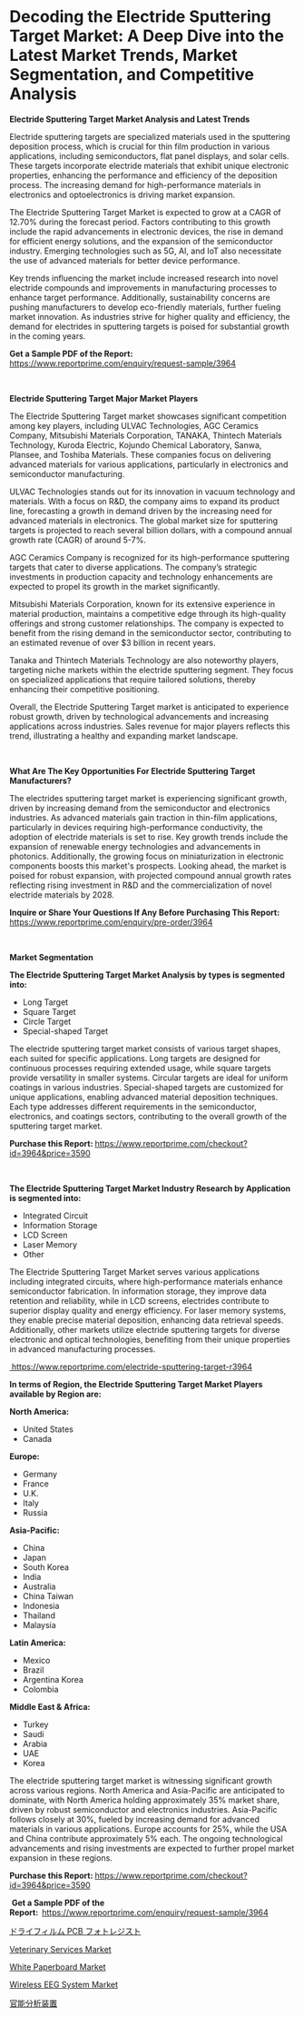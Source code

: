 <p><h1>Decoding the Electride Sputtering Target Market: A Deep Dive into the Latest Market Trends, Market Segmentation, and Competitive Analysis</h1></p><p><strong>Electride Sputtering Target Market Analysis and Latest Trends</strong></p>
<p><p>Electride sputtering targets are specialized materials used in the sputtering deposition process, which is crucial for thin film production in various applications, including semiconductors, flat panel displays, and solar cells. These targets incorporate electride materials that exhibit unique electronic properties, enhancing the performance and efficiency of the deposition process. The increasing demand for high-performance materials in electronics and optoelectronics is driving market expansion.</p><p>The Electride Sputtering Target Market is expected to grow at a CAGR of 12.70% during the forecast period. Factors contributing to this growth include the rapid advancements in electronic devices, the rise in demand for efficient energy solutions, and the expansion of the semiconductor industry. Emerging technologies such as 5G, AI, and IoT also necessitate the use of advanced materials for better device performance. </p><p>Key trends influencing the market include increased research into novel electride compounds and improvements in manufacturing processes to enhance target performance. Additionally, sustainability concerns are pushing manufacturers to develop eco-friendly materials, further fueling market innovation. As industries strive for higher quality and efficiency, the demand for electrides in sputtering targets is poised for substantial growth in the coming years.</p></p>
<p><strong>Get a Sample PDF of the Report:&nbsp;</strong> <a href="https://www.reportprime.com/enquiry/request-sample/3964">https://www.reportprime.com/enquiry/request-sample/3964</a></p>
<p>&nbsp;</p>
<p><strong>Electride Sputtering Target Major Market Players</strong></p>
<p><p>The Electride Sputtering Target market showcases significant competition among key players, including ULVAC Technologies, AGC Ceramics Company, Mitsubishi Materials Corporation, TANAKA, Thintech Materials Technology, Kuroda Electric, Kojundo Chemical Laboratory, Sanwa, Plansee, and Toshiba Materials. These companies focus on delivering advanced materials for various applications, particularly in electronics and semiconductor manufacturing.</p><p>ULVAC Technologies stands out for its innovation in vacuum technology and materials. With a focus on R&D, the company aims to expand its product line, forecasting a growth in demand driven by the increasing need for advanced materials in electronics. The global market size for sputtering targets is projected to reach several billion dollars, with a compound annual growth rate (CAGR) of around 5-7%.</p><p>AGC Ceramics Company is recognized for its high-performance sputtering targets that cater to diverse applications. The company’s strategic investments in production capacity and technology enhancements are expected to propel its growth in the market significantly. </p><p>Mitsubishi Materials Corporation, known for its extensive experience in material production, maintains a competitive edge through its high-quality offerings and strong customer relationships. The company is expected to benefit from the rising demand in the semiconductor sector, contributing to an estimated revenue of over $3 billion in recent years.</p><p>Tanaka and Thintech Materials Technology are also noteworthy players, targeting niche markets within the electride sputtering segment. They focus on specialized applications that require tailored solutions, thereby enhancing their competitive positioning.</p><p>Overall, the Electride Sputtering Target market is anticipated to experience robust growth, driven by technological advancements and increasing applications across industries. Sales revenue for major players reflects this trend, illustrating a healthy and expanding market landscape.</p></p>
<p>&nbsp;</p>
<p><strong>What Are The Key Opportunities For Electride Sputtering Target Manufacturers?</strong></p>
<p><p>The electrides sputtering target market is experiencing significant growth, driven by increasing demand from the semiconductor and electronics industries. As advanced materials gain traction in thin-film applications, particularly in devices requiring high-performance conductivity, the adoption of electride materials is set to rise. Key growth trends include the expansion of renewable energy technologies and advancements in photonics. Additionally, the growing focus on miniaturization in electronic components boosts this market's prospects. Looking ahead, the market is poised for robust expansion, with projected compound annual growth rates reflecting rising investment in R&D and the commercialization of novel electride materials by 2028.</p></p>
<p><strong>Inquire or Share Your Questions If Any Before Purchasing This Report:</strong> <a href="https://www.reportprime.com/enquiry/pre-order/3964">https://www.reportprime.com/enquiry/pre-order/3964</a></p>
<p>&nbsp;</p>
<p><strong>Market Segmentation</strong></p>
<p><strong>The Electride Sputtering Target Market Analysis by types is segmented into:</strong></p>
<p><ul><li>Long Target</li><li>Square Target</li><li>Circle Target</li><li>Special-shaped Target</li></ul></p>
<p><p>The electride sputtering target market consists of various target shapes, each suited for specific applications. Long targets are designed for continuous processes requiring extended usage, while square targets provide versatility in smaller systems. Circular targets are ideal for uniform coatings in various industries. Special-shaped targets are customized for unique applications, enabling advanced material deposition techniques. Each type addresses different requirements in the semiconductor, electronics, and coatings sectors, contributing to the overall growth of the sputtering target market.</p></p>
<p><strong>Purchase this Report:&nbsp;</strong><a href="https://www.reportprime.com/checkout?id=3964&price=3590">https://www.reportprime.com/checkout?id=3964&price=3590</a></p>
<p>&nbsp;</p>
<p><strong>The Electride Sputtering Target Market Industry Research by Application is segmented into:</strong></p>
<p><ul><li>Integrated Circuit</li><li>Information Storage</li><li>LCD Screen</li><li>Laser Memory</li><li>Other</li></ul></p>
<p><p>The Electride Sputtering Target Market serves various applications including integrated circuits, where high-performance materials enhance semiconductor fabrication. In information storage, they improve data retention and reliability, while in LCD screens, electrides contribute to superior display quality and energy efficiency. For laser memory systems, they enable precise material deposition, enhancing data retrieval speeds. Additionally, other markets utilize electride sputtering targets for diverse electronic and optical technologies, benefiting from their unique properties in advanced manufacturing processes.</p></p>
<p><a href="https://www.reportprime.com/electride-sputtering-target-r3964">&nbsp;https://www.reportprime.com/electride-sputtering-target-r3964</a></p>
<p><strong>In terms of Region, the Electride Sputtering Target Market Players available by Region are:</strong></p>
<p>
    <p> <strong> North America: </strong>
        <ul>
            <li>United States</li>
            <li>Canada</li>
        </ul>
        </p> 
    <p> <strong> Europe: </strong>
        <ul>
            <li>Germany</li>
            <li>France</li>
            <li>U.K.</li>
            <li>Italy</li>
            <li>Russia</li>
        </ul>
        </p> 
    <p> <strong> Asia-Pacific: </strong>
        <ul>
            <li>China</li>
            <li>Japan</li>
            <li>South Korea</li>
            <li>India</li>
            <li>Australia</li>
            <li>China Taiwan</li>
            <li>Indonesia</li>
            <li>Thailand</li>
            <li>Malaysia</li>
        </ul>
        </p> 
    <p> <strong> Latin America: </strong>
        <ul>
            <li>Mexico</li>
            <li>Brazil</li>
            <li>Argentina Korea</li>
            <li>Colombia</li>
        </ul>
        </p> 
    <p> <strong> Middle East & Africa: </strong>
        <ul>
            <li>Turkey</li>
            <li>Saudi</li>
            <li>Arabia</li>
            <li>UAE</li>
            <li>Korea</li>
        </ul>
    </p>
    </p>
<p><p>The electride sputtering target market is witnessing significant growth across various regions. North America and Asia-Pacific are anticipated to dominate, with North America holding approximately 35% market share, driven by robust semiconductor and electronics industries. Asia-Pacific follows closely at 30%, fueled by increasing demand for advanced materials in various applications. Europe accounts for 25%, while the USA and China contribute approximately 5% each. The ongoing technological advancements and rising investments are expected to further propel market expansion in these regions.</p></p>
<p><strong>Purchase this Report: </strong><a href="https://www.reportprime.com/checkout?id=3964&price=3590">https://www.reportprime.com/checkout?id=3964&price=3590</a></p>
<p>&nbsp;<strong>Get a Sample PDF of the Report:&nbsp;&nbsp;</strong><a href="https://www.reportprime.com/enquiry/request-sample/3964">https://www.reportprime.com/enquiry/request-sample/3964</a></p>
<p><strong></strong></p>
<p><p><a href="https://medium.com/@eunawiegad2023/dry-film-pcb-photoresist-market-%E3%81%AF-%E3%82%B3%E3%82%B9%E3%83%88%E7%AE%A1%E7%90%86%E3%81%A8%E5%8A%B9%E7%8E%87%E5%90%91%E4%B8%8A%E3%82%92%E5%84%AA%E5%85%88%E3%81%97%E3%81%BE%E3%81%99-%E3%81%95%E3%82%89%E3%81%AB-%E5%A0%B1%E5%91%8A%E6%9B%B8%E3%81%AF%E5%B8%82%E5%A0%B4%E3%81%AE%E9%9C%80%E8%A6%81%E9%9D%A2%E3%81%A8%E4%BE%9B%E7%B5%A6%E9%9D%A2%E3%81%AE%E4%B8%A1%E6%96%B9%E3%82%92%E3%82%AB%E3%83%90%E3%83%BC%E3%81%97%E3%81%A6%E3%81%84%E3%81%BE%E3%81%99-dry-film-pcb-007bbbdc4361">ドライフィルム PCB フォトレジスト</a></p><p><a href="https://medium.com/@ransomohns/the-global-veterinary-services-market-identifies-drivers-restraints-opportunities-and-trends-6a1d1a9a3aa7">Veterinary Services Market</a></p><p><a href="https://issuu.com/reportprime-2/docs/white-paperboard-market-size-2030.p_491fe10c2cf308">White Paperboard Market</a></p><p><a href="https://medium.com/@ransomohns/the-wireless-eeg-system-market-has-grown-significantly-as-a-result-of-several-important-causes-0eed8ef4cef9">Wireless EEG System Market</a></p><p><a href="https://medium.com/@lillianamurazik2023/sensory-analysis-devices-market-%E3%81%AF-%E3%82%B3%E3%82%B9%E3%83%88%E7%AE%A1%E7%90%86%E3%81%A8%E5%8A%B9%E7%8E%87%E5%90%91%E4%B8%8A%E3%82%92%E5%84%AA%E5%85%88%E3%81%97%E3%81%BE%E3%81%99-%E3%81%95%E3%82%89%E3%81%AB-%E5%A0%B1%E5%91%8A%E6%9B%B8%E3%81%AF%E5%B8%82%E5%A0%B4%E3%81%AE%E9%9C%80%E8%A6%81%E9%9D%A2%E3%81%A8%E4%BE%9B%E7%B5%A6%E9%9D%A2%E3%81%AE%E4%B8%A1%E6%96%B9%E3%82%92%E3%82%AB%E3%83%90%E3%83%BC%E3%81%97%E3%81%A6%E3%81%84%E3%81%BE%E3%81%99-sensory-bb4d0c8f7e08">官能分析装置</a></p></p>
